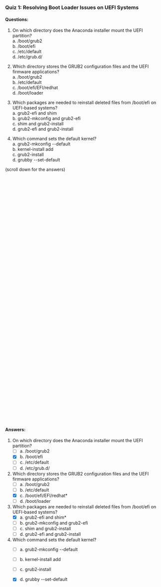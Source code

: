 ### Quiz 1: Resolving Boot Loader Issues on UEFI Systems

#### Questions:
1. On which directory does the Anaconda installer mount the UEFI partition? \
   a. /boot/grub2  
   b. /boot/efi  
   c. /etc/default  
   d. /etc/grub.d/

2. Which directory stores the GRUB2 configuration files and the UEFI firmware applications? \
   a. /boot/grub2  
   b. /etc/default  
   c. /boot/efi/EFI/redhat  
   d. /boot/loader  

3. Which packages are needed to reinstall deleted files from /boot/efi on UEFI-based systems? \
   a. grub2-efi and shim  
   b. grub2-mkconfig and grub2-efi  
   c. shim and grub2-install  
   d. grub2-efi and grub2-install  

4. Which command sets the default kernel? \
   a. grub2-mkconfig --default  
   b. kernel-install add  
   c. grub2-install  
   d. grubby --set-default

(scroll down for the answers)
<br/><br/><br/><br/><br/><br/><br/><br/><br/><br/><br/><br/><br/><br/><br/><br/><br/><br/><br/><br/><br/><br/><br/><br/>
<br/><br/><br/><br/><br/><br/><br/><br/><br/><br/><br/><br/><br/><br/><br/><br/><br/><br/><br/><br/><br/><br/><br/><br/>


#### Answers:
1. On which directory does the Anaconda installer mount the UEFI partition?
   - [ ] a. /boot/grub2  
   - [x] b. /boot/efi
   - [ ] c. /etc/default  
   - [ ] d. /etc/grub.d/

2. Which directory stores the GRUB2 configuration files and the UEFI firmware applications?
   - [ ] a. /boot/grub2  
   - [ ] b. /etc/default  
   - [x] c. /boot/efi/EFI/redhat*  
   - [ ] d. /boot/loader  

3. Which packages are needed to reinstall deleted files from /boot/efi on UEFI-based systems?
   - [x] a. grub2-efi and shim*  
   - [ ] b. grub2-mkconfig and grub2-efi  
   - [ ] c. shim and grub2-install  
   - [ ] d. grub2-efi and grub2-install  

4. Which command sets the default kernel?
   - [ ] a. grub2-mkconfig --default  
   - [ ] b. kernel-install add  
   - [ ] c. grub2-install  
   - [x] d. grubby --set-default

